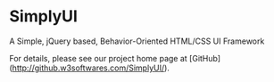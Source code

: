 SimplyUI
========

A Simple, jQuery based, Behavior-Oriented HTML/CSS UI Framework


For details, please see our project home page at [GitHub] (http://github.w3softwares.com/SimplyUI/).
